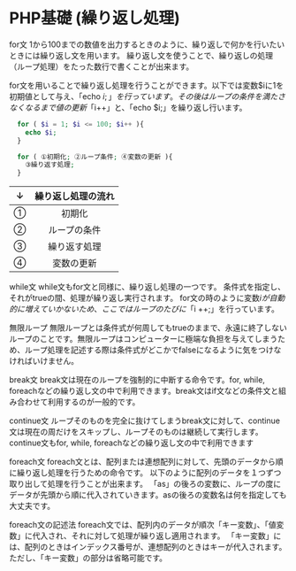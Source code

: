 # PHP基礎 (繰り返し処理)

for文
1から100までの数値を出力するときのように、繰り返しで何かを行いたいときには繰り返し文を用います。
繰り返し文を使うことで、繰り返しの処理（ループ処理）をたった数行で書くことが出来ます。

for文を用いることで繰り返し処理を行うことができます。以下では変数$iに1を初期値として与え、「echo $i;」を行っています。その後はループの条件を満たさなくなるまで値の更新「$i++」と、「echo $i;」を繰り返し行います。

```PHP
  for ( $i = 1; $i <= 100; $i++ ){
    echo $i;
  }

  for ( ①初期化; ②ループ条件; ④変数の更新 ){
    ③繰り返す処理;
  }
```

| ↓ | 繰り返し処理の流れ|
|:-:|:-:|
| ① | 初期化  |
| ② | ループの条件 |
| ③ | 繰り返す処理 |
| ④ | 変数の更新 |

while文
while文もfor文と同様に、繰り返し処理の一つです。
条件式を指定し、それがtrueの間、処理が繰り返し実行されます。
for文の時のように変数$iが自動的に増えていかないため、ここではループのたびに「$i ++;」を行っています。

無限ループ
無限ループとは条件式が何周してもtrueのままで、永遠に終了しないループのことです。無限ループはコンピューターに極端な負担を与えてしまうため、ループ処理を記述する際は条件式がどこかでfalseになるように気をつけなければいけません。

break文
break文は現在のループを強制的に中断する命令です。for, while, foreachなどの繰り返し文の中で利用できます。break文はif文などの条件文と組み合わせて利用するのが一般的です。

continue文
ループそのものを完全に抜けてしまうbreak文に対して、continue文は現在の周だけをスキップし、ループそのものは継続して実行します。
continue文もfor, while, foreachなどの繰り返し文の中で利用できます

foreach文
foreach文とは、配列または連想配列に対して、先頭のデータから順に繰り返し処理を行うための命令です。
以下のように配列のデータを１つずつ取り出して処理を行うことが出来ます。
「as」の後ろの変数に、ループの度にデータが先頭から順に代入されていきます。asの後ろの変数名は何を指定しても大丈夫です。

foreach文の記述法
foreach文では、配列内のデータが順次「キー変数」、「値変数」に代入され、それに対して処理が繰り返し適用されます。
「キー変数」には、配列のときはインデックス番号が、連想配列のときはキーが代入されます。
ただし、「キー変数」の部分は省略可能です。